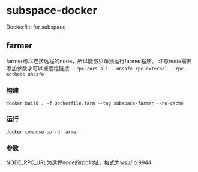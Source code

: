 # subspace-docker
Dockerfile for subspace

## farmer

farmer可以连接远程的node，所以能够只单独运行farmer程序。
注意node需要添加参数才可以被远程链接
`--rpc-cors all --unsafe-rpc-external --rpc-methods unsafe`

### 构建

`docker build . -f Dockerfile.farm --tag subspace-farmer --no-cache`

### 运行

`docker compose up -d farmer`

### 参数
NODE_RPC_URL为远程node的rpc地址，格式为ws://ip:9944
